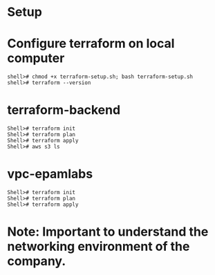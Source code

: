 # Setup


# Configure terraform on local computer
```
shell># chmod +x terraform-setup.sh; bash terraform-setup.sh
shell># terraform --version
```

# terraform-backend
```
Shell># terraform init 
Shell># terraform plan
Shell># terraform apply
Shell># aws s3 ls

```
# vpc-epamlabs
```
Shell># terraform init 
Shell># terraform plan
Shell># terraform apply

```

# Note: Important to understand the networking environment of the company.

 
